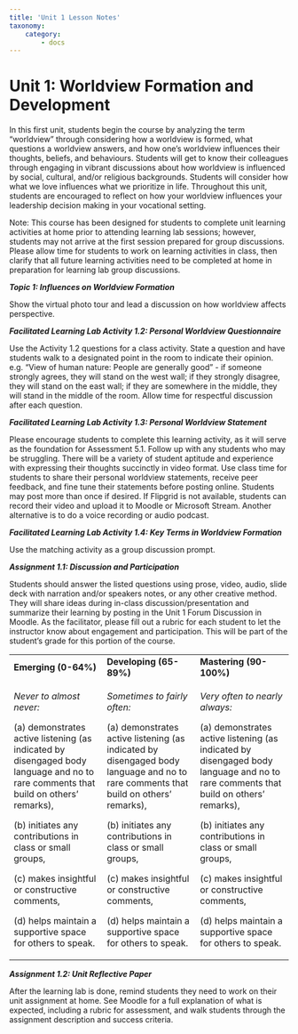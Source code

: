 ```yaml
---
title: 'Unit 1 Lesson Notes'
taxonomy:
    category:
        - docs
---
```


# Unit 1: Worldview Formation and Development

In this first unit, students begin the course by analyzing the term “worldview” through considering how a worldview is formed, what questions a worldview answers, and how one’s worldview influences their thoughts, beliefs, and behaviours. Students will get to know their colleagues through engaging in vibrant discussions about how worldview is influenced by social, cultural, and/or religious backgrounds. Students will consider how what we love influences what we prioritize in life. Throughout this unit, students are encouraged to reflect on how your worldview influences your leadership decision making in your vocational setting.

Note: This course has been designed for students to complete unit learning activities at home prior to attending learning lab sessions; however, students may not arrive at the first session prepared for group discussions. Please allow time for students to work on learning activities in class, then clarify that all future learning activities need to be completed at home in preparation for learning lab group discussions.

***Topic 1: Influences on Worldview Formation***

Show the virtual photo tour and lead a discussion on how worldview affects perspective.

***Facilitated Learning Lab Activity 1.2: Personal Worldview Questionnaire***

Use the Activity 1.2 questions for a class activity. State a question and have students walk to a designated point in the room to indicate their opinion. e.g. “View of human nature: People are generally good” - if someone strongly agrees, they will stand on the west wall; if they strongly disagree, they will stand on the east wall; if they are somewhere in the middle, they will stand in the middle of the room. Allow time for respectful discussion after each question.

***Facilitated Learning Lab Activity 1.3: Personal Worldview Statement***

Please encourage students to complete this learning activity, as it will serve as the foundation for Assessment 5.1. Follow up with any students who may be struggling. There will be a variety of student aptitude and experience with expressing their thoughts succinctly in video format. Use class time for students to share their personal worldview statements, receive peer feedback, and fine tune their statements before posting online. Students may post more than once if desired. If Flipgrid is not available, students can record their video and upload it to Moodle or Microsoft Stream. Another alternative is to do a voice recording or audio podcast.

***Facilitated Learning Lab Activity 1.4: Key Terms in Worldview Formation***

Use the matching activity as a group discussion prompt.

***Assignment 1.1: Discussion and Participation***

Students should answer the listed questions using prose, video, audio, slide deck with narration and/or speakers notes, or any other creative method. They will share ideas during in-class discussion/presentation and summarize their learning by posting in the Unit 1 Forum Discussion in Moodle. As the facilitator, please fill out a rubric for each student to let the instructor know about engagement and participation. This will be part of the student’s grade for this portion of the course.

<table>
<tbody>
<tr class="odd">
<td><strong>Emerging (0-64%)</strong></td>
<td><strong>Developing (65-89%)</strong></td>
<td><strong>Mastering (90-100%)</strong></td>
</tr>
<tr class="even">
<td><p><em>Never to almost never:</em></p>
<p>(a) demonstrates active listening (as indicated by disengaged body language and no to rare comments that build on others’ remarks),</p>
<p>(b) initiates any contributions in class or small groups,</p>
<p>(c) makes insightful or constructive comments,</p>
<p>(d) helps maintain a supportive space for others to speak.</p></td>
<td><p><em>Sometimes to fairly often:</em></p>
<p>(a) demonstrates active listening (as indicated by disengaged body language and no to rare comments that build on others’ remarks),</p>
<p>(b) initiates any contributions in class or small groups,</p>
<p>(c) makes insightful or constructive comments,</p>
<p>(d) helps maintain a supportive space for others to speak.</p></td>
<td><p><em>Very often to nearly always:</em></p>
<p>(a) demonstrates active listening (as indicated by disengaged body language and no to rare comments that build on others’ remarks),</p>
<p>(b) initiates any contributions in class or small groups,</p>
<p>(c) makes insightful or constructive comments,</p>
<p>(d) helps maintain a supportive space for others to speak.</p></td>
</tr>
</tbody>
</table>

***Assignment 1.2: Unit Reflective Paper***

After the learning lab is done, remind students they need to work on their unit assignment at home. See Moodle for a full explanation of what is expected, including a rubric for assessment, and walk students through the assignment description and success criteria.
